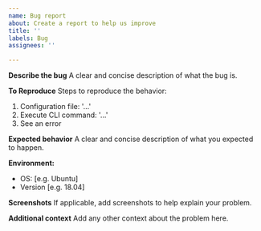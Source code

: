 ```yaml
---
name: Bug report
about: Create a report to help us improve
title: ''
labels: Bug
assignees: ''

---
```


**Describe the bug**
A clear and concise description of what the bug is.

**To Reproduce**
Steps to reproduce the behavior:
1. Configuration file: '...'
2. Execute CLI command: '...'
3. See an error

**Expected behavior**
A clear and concise description of what you expected to happen.

**Environment:**
 - OS: [e.g. Ubuntu]
 - Version [e.g. 18.04]

**Screenshots**
If applicable, add screenshots to help explain your problem.

**Additional context**
Add any other context about the problem here.

